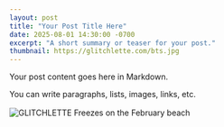```yaml
---
layout: post
title: "Your Post Title Here"
date: 2025-08-01 14:30:00 -0700
excerpt: "A short summary or teaser for your post."
thumbnail: https://glitchlette.com/bts.jpg
---
```


Your post content goes here in Markdown.

You can write paragraphs, lists, images, links, etc.
<img src="/bts.jpg" alt="GLITCHLETTE Freezes on the February beach" style="max-width: 100%; margin: 1rem 0;" />
